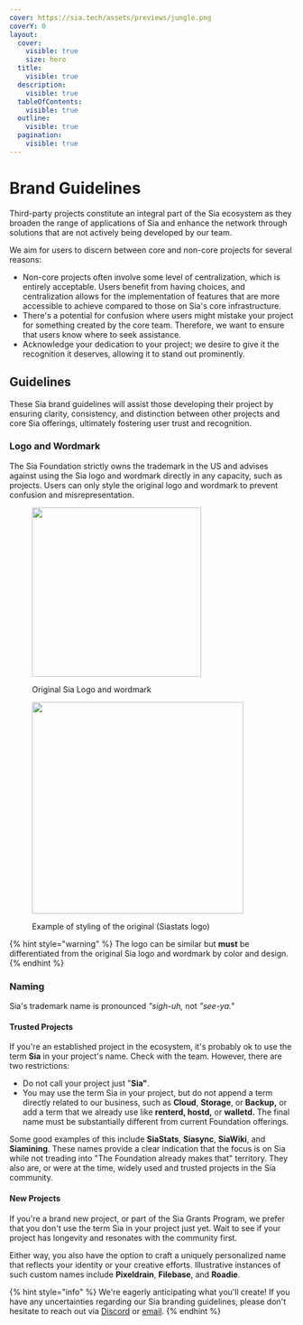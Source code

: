 ```yaml
---
cover: https://sia.tech/assets/previews/jungle.png
coverY: 0
layout:
  cover:
    visible: true
    size: hero
  title:
    visible: true
  description:
    visible: true
  tableOfContents:
    visible: true
  outline:
    visible: true
  pagination:
    visible: true
---
```


# Brand Guidelines

Third-party projects constitute an integral part of the Sia ecosystem as they broaden the range of applications of Sia and enhance the network through solutions that are not actively being developed by our team.

We aim for users to discern between core and non-core projects for several reasons:

* Non-core projects often involve some level of centralization, which is entirely acceptable. Users benefit from having choices, and centralization allows for the implementation of features that are more accessible to achieve compared to those on Sia's core infrastructure.
* There's a potential for confusion where users might mistake your project for something created by the core team. Therefore, we want to ensure that users know where to seek assistance.
* Acknowledge your dedication to your project; we desire to give it the recognition it deserves, allowing it to stand out prominently.

## Guidelines

These Sia brand guidelines will assist those developing their project by ensuring clarity, consistency, and distinction between other projects and core Sia offerings, ultimately fostering user trust and recognition.

### Logo and Wordmark

The Sia Foundation strictly owns the trademark in the US and advises against using the Sia logo and wordmark directly in any capacity, such as projects. Users can only style the original logo and wordmark to prevent confusion and misrepresentation.

<div data-full-width="false">

<figure><img src="../.gitbook/assets/sia_original.png" alt="" width="300"><figcaption><p>Original Sia Logo and wordmark</p></figcaption></figure>

 

<figure><img src="../.gitbook/assets/siastats.png" alt="" width="375"><figcaption><p>Example of styling of the original (Siastats logo)</p></figcaption></figure>

</div>

{% hint style="warning" %}
The logo can be similar but **must** be differentiated from the original Sia logo and wordmark by color and design.
{% endhint %}

### Naming

Sia's trademark name is pronounced _"sigh-uh,_ not _"see-ya."_

#### Trusted Projects

If you're an established project in the ecosystem, it's probably ok to use the term **Sia** in your project's name. Check with the team. However, there are two restrictions:

* Do not call your project just "**Sia"**.
* You may use the term Sia in your project, but do not append a term directly related to our business, such as **Cloud**, **Storage**, or **Backup,** or add a term that we already use like **renterd, hostd,** or **walletd.** The final name must be substantially different from current Foundation offerings.

Some good examples of this include **SiaStats**, **Siasync**, **SiaWiki**, and **Siamining**. These names provide a clear indication that the focus is on Sia while not treading into "The Foundation already makes that" territory. They also are, or were at the time, widely used and trusted projects in the Sia community.

#### New Projects

If you're a brand new project, or part of the Sia Grants Program, we prefer that you don't use the term Sia in your project just yet. Wait to see if your project has longevity and resonates with the community first.

Either way, you also have the option to craft a uniquely personalized name that reflects your identity or your creative efforts. Illustrative instances of such custom names include **Pixeldrain**, **Filebase**, and **Roadie**.

{% hint style="info" %}
We're eagerly anticipating what you'll create! If you have any uncertainties regarding our Sia branding guidelines, please don't hesitate to reach out via [Discord](https://sia.tech/discord) or [email](mailto:hello@sia.tech).
{% endhint %}
